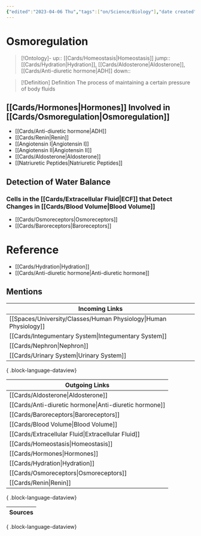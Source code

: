 ```yaml
---
{"edited":"2023-04-06 Thu","tags":["on/Science/Biology"],"date created":"2022-04-13 Wed","dg-publish":true,"permalink":"/cards/osmoregulation/","dgPassFrontmatter":true}
---
```


# Osmoregulation

> [!Ontology]-
> up:: [[Cards/Homeostasis\|Homeostasis]]
> jump:: [[Cards/Hydration\|Hydration]], [[Cards/Aldosterone\|Aldosterone]], [[Cards/Anti-diuretic hormone\|ADH]]
> down:: 

> [!Definition] Definition
> The process of maintaining a certain pressure of body fluids

## [[Cards/Hormones\|Hormones]] Involved in [[Cards/Osmoregulation\|Osmoregulation]]

- [[Cards/Anti-diuretic hormone\|ADH]]
- [[Cards/Renin\|Renin]]
- [[Angiotensin I\|Angiotensin I]]
- [[Angiotensin II\|Angiotensin II]]
- [[Cards/Aldosterone\|Aldosterone]]
- [[Natriuretic Peptides\|Natriuretic Peptides]]

## Detection of Water Balance

### Cells in the [[Cards/Extracellular Fluid\|ECF]] that Detect Changes in [[Cards/Blood Volume\|Blood Volume]]

- [[Cards/Osmoreceptors\|Osmoreceptors]]
- [[Cards/Baroreceptors\|Baroreceptors]]

# Reference

- [[Cards/Hydration\|Hydration]]
- [[Cards/Anti-diuretic hormone\|Anti-diuretic hormone]]

## Mentions

| Incoming Links                                                      |
| ------------------------------------------------------------------- |
| [[Spaces/University/Classes/Human Physiology\|Human Physiology]] |
| [[Cards/Integumentary System\|Integumentary System]]             |
| [[Cards/Nephron\|Nephron]]                                       |
| [[Cards/Urinary System\|Urinary System]]                         |

{ .block-language-dataview}

| Outgoing Links                                            |
| --------------------------------------------------------- |
| [[Cards/Aldosterone\|Aldosterone]]                     |
| [[Cards/Anti-diuretic hormone\|Anti-diuretic hormone]] |
| [[Cards/Baroreceptors\|Baroreceptors]]                 |
| [[Cards/Blood Volume\|Blood Volume]]                   |
| [[Cards/Extracellular Fluid\|Extracellular Fluid]]     |
| [[Cards/Homeostasis\|Homeostasis]]                     |
| [[Cards/Hormones\|Hormones]]                           |
| [[Cards/Hydration\|Hydration]]                         |
| [[Cards/Osmoreceptors\|Osmoreceptors]]                 |
| [[Cards/Renin\|Renin]]                                 |

{ .block-language-dataview}

| Sources |
| ------- |

{ .block-language-dataview}